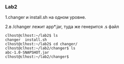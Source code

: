 ### Lab2
1.changer и install.sh на одном уровне.

2.в /changer лежит app*.jar, туда же генерится .s файл

    clhost@clhost:~/lab2$ ls
    changer  install.sh
    clhost@clhost:~/lab2$ cd changer/
    clhost@clhost:~/lab2/changer$ ls
    abc-1.0-SNAPSHOT.jar
    clhost@clhost:~/lab2/changer$ 
